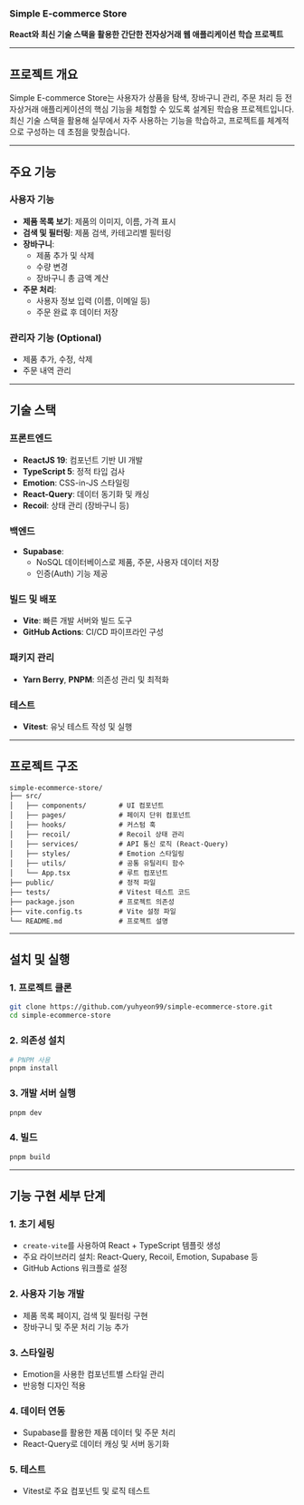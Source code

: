 ### Simple E-commerce Store

**React와 최신 기술 스택을 활용한 간단한 전자상거래 웹 애플리케이션 학습 프로젝트**

---

## **프로젝트 개요**

Simple E-commerce Store는 사용자가 상품을 탐색, 장바구니 관리, 주문 처리 등 전자상거래 애플리케이션의 핵심 기능을 체험할 수 있도록 설계된 학습용 프로젝트입니다. 최신 기술 스택을 활용해 실무에서 자주 사용하는 기능을 학습하고, 프로젝트를 체계적으로 구성하는 데 초점을 맞췄습니다.

---

## **주요 기능**

### **사용자 기능**
- **제품 목록 보기**: 제품의 이미지, 이름, 가격 표시
- **검색 및 필터링**: 제품 검색, 카테고리별 필터링
- **장바구니**:
  - 제품 추가 및 삭제
  - 수량 변경
  - 장바구니 총 금액 계산
- **주문 처리**:
  - 사용자 정보 입력 (이름, 이메일 등)
  - 주문 완료 후 데이터 저장

### **관리자 기능 (Optional)**
- 제품 추가, 수정, 삭제
- 주문 내역 관리

---

## **기술 스택**

### **프론트엔드**
- **ReactJS 19**: 컴포넌트 기반 UI 개발
- **TypeScript 5**: 정적 타입 검사
- **Emotion**: CSS-in-JS 스타일링
- **React-Query**: 데이터 동기화 및 캐싱
- **Recoil**: 상태 관리 (장바구니 등)

### **백엔드**
- **Supabase**:
  - NoSQL 데이터베이스로 제품, 주문, 사용자 데이터 저장
  - 인증(Auth) 기능 제공

### **빌드 및 배포**
- **Vite**: 빠른 개발 서버와 빌드 도구
- **GitHub Actions**: CI/CD 파이프라인 구성

### **패키지 관리**
- **Yarn Berry**, **PNPM**: 의존성 관리 및 최적화

### **테스트**
- **Vitest**: 유닛 테스트 작성 및 실행

---

## **프로젝트 구조**

```
simple-ecommerce-store/
├── src/
│   ├── components/        # UI 컴포넌트
│   ├── pages/             # 페이지 단위 컴포넌트
│   ├── hooks/             # 커스텀 훅
│   ├── recoil/            # Recoil 상태 관리
│   ├── services/          # API 통신 로직 (React-Query)
│   ├── styles/            # Emotion 스타일링
│   ├── utils/             # 공통 유틸리티 함수
│   └── App.tsx            # 루트 컴포넌트
├── public/                # 정적 파일
├── tests/                 # Vitest 테스트 코드
├── package.json           # 프로젝트 의존성
├── vite.config.ts         # Vite 설정 파일
└── README.md              # 프로젝트 설명
```

---

## **설치 및 실행**

### 1. 프로젝트 클론
```bash
git clone https://github.com/yuhyeon99/simple-ecommerce-store.git
cd simple-ecommerce-store
```

### 2. 의존성 설치
```bash
# PNPM 사용
pnpm install
```

### 3. 개발 서버 실행
```bash
pnpm dev
```

### 4. 빌드
```bash
pnpm build
```

---

## **기능 구현 세부 단계**

### **1. 초기 세팅**
- `create-vite`를 사용하여 React + TypeScript 템플릿 생성
- 주요 라이브러리 설치: React-Query, Recoil, Emotion, Supabase 등
- GitHub Actions 워크플로 설정

### **2. 사용자 기능 개발**
- 제품 목록 페이지, 검색 및 필터링 구현
- 장바구니 및 주문 처리 기능 추가

### **3. 스타일링**
- Emotion을 사용한 컴포넌트별 스타일 관리
- 반응형 디자인 적용

### **4. 데이터 연동**
- Supabase를 활용한 제품 데이터 및 주문 처리
- React-Query로 데이터 캐싱 및 서버 동기화

### **5. 테스트**
- Vitest로 주요 컴포넌트 및 로직 테스트
